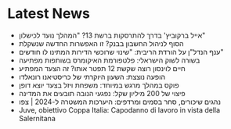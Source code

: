 # Latest News
-  אייל ברקוביץ' בדרך להתרסקות ברשת 13? "המהלך נועד לכישלון"
-  הסוף לניהול החשבון בבנק? זו האפשרות החדשה שנשקלת
-  ענף הנדל"ן על הורדת הריבית: "שינוי שרוכשי הדירות המתינו לו חודשים"
-  בשורה לשוק הישראלי: פלטפורמת האיקומרס בשותפות מפתיעה
-  חיים לוינסון רוצה שקשת 12 תפטר אותו? זה הצעד המפתיע
-  הופעה נוצצת: השעון היוקרתי של כריסטיאנו רונאלדו
-  פוקס במהלך מרגש במיוחד: משפחת ויזל בצעד יוצא דופן
-  פיצוי של 200 מיליון שקל: נפגעי הנובה תובעים את המדינה
-  נהגים שיכורים, סחר בסמים ומרדפים: היערכות המשטרה ל-2024 | צפו
-  Juve, obiettivo Coppa Italia: Capodanno di lavoro in vista della Salernitana
